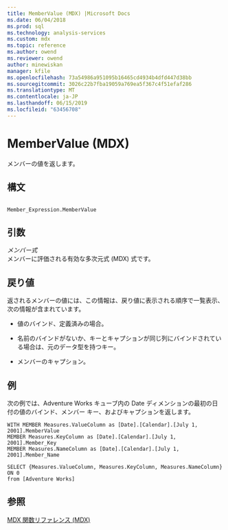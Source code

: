 ```yaml
---
title: MemberValue (MDX) |Microsoft Docs
ms.date: 06/04/2018
ms.prod: sql
ms.technology: analysis-services
ms.custom: mdx
ms.topic: reference
ms.author: owend
ms.reviewer: owend
author: minewiskan
manager: kfile
ms.openlocfilehash: 73a54986a951095b16465cd4934b4dfd447d38bb
ms.sourcegitcommit: 3026c22b7fba19059a769ea5f367c4f51efaf286
ms.translationtype: MT
ms.contentlocale: ja-JP
ms.lasthandoff: 06/15/2019
ms.locfileid: "63456708"
---
```

# <a name="membervalue-mdx"></a>MemberValue (MDX)


  メンバーの値を返します。  
  
## <a name="syntax"></a>構文  
  
```  
  
Member_Expression.MemberValue  
```  
  
## <a name="arguments"></a>引数  
 *メンバー式*  
 メンバーに評価される有効な多次元式 (MDX) 式です。  
  
## <a name="return-value"></a>戻り値  
 返されるメンバーの値には、この情報は、戻り値に表示される順序で一覧表示、次の情報が含まれています。  
  
-   値のバインド、定義済みの場合。  
  
-   名前のバインドがないか、キーとキャプションが同じ列にバインドされている場合は、元のデータ型を持つキー。  
  
-   メンバーのキャプション。  
  
## <a name="example"></a>例  
 次の例では、Adventure Works キューブ内の Date ディメンションの最初の日付の値のバインド、メンバー キー、およびキャプションを返します。  
  
```  
WITH MEMBER Measures.ValueColumn as [Date].[Calendar].[July 1, 2001].MemberValue  
MEMBER Measures.KeyColumn as [Date].[Calendar].[July 1, 2001].Member_Key  
MEMBER Measures.NameColumn as [Date].[Calendar].[July 1, 2001].Member_Name  
  
SELECT {Measures.ValueColumn, Measures.KeyColumn, Measures.NameColumn}  ON 0  
from [Adventure Works]  
```  
  
## <a name="see-also"></a>参照  
 [MDX 関数リファレンス &#40;MDX&#41;](../mdx/mdx-function-reference-mdx.md)  
  
  
